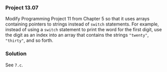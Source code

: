 ### Project 13.07
Modify Programming Project 11 from Chapter 5 so that it uses arrays containing pointers to strings instead of `switch` statements. For example, instead of using a `switch` statement to print the word for the first digit, use the digit as an index into an array that contains the strings `"twenty"`, `"thirty"`, and so forth.

### Solution
See `7.c`.
